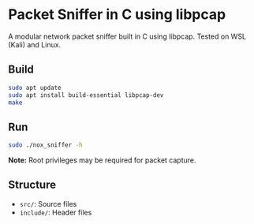 # Packet Sniffer in C using libpcap

A modular network packet sniffer built in C using libpcap.
Tested on WSL (Kali) and Linux.

## Build

```bash
sudo apt update
sudo apt install build-essential libpcap-dev
make
```

## Run

```bash
sudo ./nox_sniffer -h
```

**Note:** Root privileges may be required for packet capture.

## Structure

- `src/`: Source files
- `include/`: Header files
